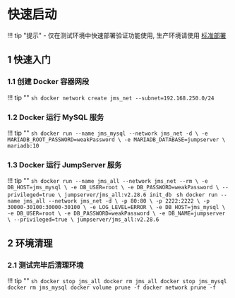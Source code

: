 # 快速启动
!!! tip "提示"
    - 仅在测试环境中快速部署验证功能使用, 生产环境请使用 [标准部署](../docker_allinone/standard_start.md)

## 1 快速入门
### 1.1 创建 Docker 容器网段
!!! tip ""
    ```sh
    docker network create jms_net --subnet=192.168.250.0/24
    ```

### 1.2 Docker 运行 MySQL 服务
!!! tip ""
    ```sh
    docker run --name jms_mysql --network jms_net -d \
      -e MARIADB_ROOT_PASSWORD=weakPassword \
      -e MARIADB_DATABASE=jumpserver \
      mariadb:10
    ```

### 1.3 Docker 运行 JumpServer 服务
!!! tip ""
    ```sh
    docker run --name jms_all --network jms_net --rm \
      -e DB_HOST=jms_mysql \
      -e DB_USER=root \
      -e DB_PASSWORD=weakPassword \
      --privileged=true \
      jumpserver/jms_all:v2.28.6 init_db
    ```
    ```sh
    docker run --name jms_all --network jms_net -d \
      -p 80:80 \
      -p 2222:2222 \
      -p 30000-30100:30000-30100 \
      -e LOG_LEVEL=ERROR \
      -e DB_HOST=jms_mysql \
      -e DB_USER=root \
      -e DB_PASSWORD=weakPassword \
      -e DB_NAME=jumpserver \
      --privileged=true \
      jumpserver/jms_all:v2.28.6
    ```

## 2 环境清理
### 2.1 测试完毕后清理环境
!!! tip ""
    ```sh
    docker stop jms_all
    docker rm jms_all
    docker stop jms_mysql
    docker rm jms_mysql
    docker volume prune -f
    docker network prune -f
    ```